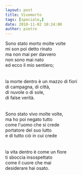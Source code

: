 ```yaml
---
layout: post
title: Vivomorto
tags: [speciale,]
date: 2010-11-02 10:24:00
author: pietro
---
```

Sono stato morto molte volte<br/>mi son poi detto rinato<br/>ma non mai per davvero<br/>non sono mai nato<br/>ed ecco il mio sentiero;<br/><br/><br/>la morte dentro è un mazzo di fiori<br/>di campagna, di città,<br/>di nuvole o di sole,<br/>di false verità.<br/><br/><br/>Sono stato vivo molte volte,<br/>ma ho poi negato tutto<br/>come l'uomo che si crede<br/>portatore del suo lutto<br/>e di tutto ciò in cui crede<br/><br/><br/>la vita dentro è come un fiore<br/>ti sboccia insospettato<br/>come il cuore che mai<br/>desiderare hai osato.<br/>
